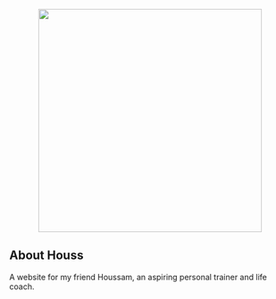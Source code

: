 <p align="center"><img src="https://egn-gaming.com/images/houss.svg" width="400"></p>

## About Houss

A website for my friend Houssam, an aspiring personal trainer and life coach.